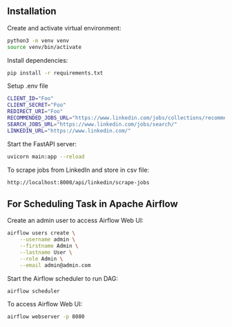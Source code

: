 ## Installation

Create and activate virtual environment:

```sh
python3 -m venv venv
source venv/bin/activate
```

Install dependencies:

```sh
pip install -r requirements.txt
```

Setup .env file

```sh
CLIENT_ID="Foo"
CLIENT_SECRET="Foo"
REDIRECT_URI="Foo"
RECOMMENDED_JOBS_URL="https://www.linkedin.com/jobs/collections/recommended"
SEARCH_JOBS_URL="https://www.linkedin.com/jobs/search/"
LINKEDIN_URL="https://www.linkedin.com/"
```

Start the FastAPI server:

```sh
uvicorn main:app --reload
```

To scrape jobs from LinkedIn and store in csv file:

```sh
http://localhost:8000/api/linkedin/scrape-jobs
```

## For Scheduling Task in Apache Airflow

Create an admin user to access Airflow Web UI:

```sh
airflow users create \
    --username admin \
    --firstname Admin \
    --lastname User \
    --role Admin \
    --email admin@admin.com
```

Start the Airflow scheduler to run DAG:

```sh
airflow scheduler
```

To access Airflow Web UI:

```sh
airflow webserver -p 8080
```
